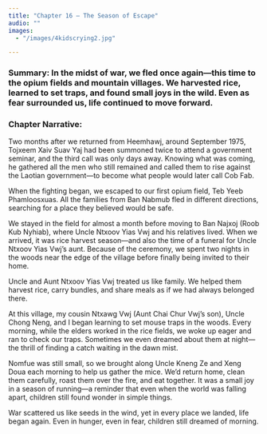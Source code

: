 ```yaml
---
title: "Chapter 16 — The Season of Escape"
audio: ""
images:
  - "/images/4kidscrying2.jpg"

---
```

### Summary: In the midst of war, we fled once again—this time to the opium fields and mountain villages. We harvested rice, learned to set traps, and found small joys in the wild. Even as fear surrounded us, life continued to move forward.

### Chapter Narrative: 
Two months after we returned from Heemhawj, around September 1975, Tojxeem Xaiv Suav Yaj had been summoned twice to attend a government seminar, and the third call was only days away. Knowing what was coming, he gathered all the men who still remained and called them to rise against the Laotian government—to become what people would later call Cob Fab.

When the fighting began, we escaped to our first opium field, Teb Yeeb Phamloosxuas. All the families from Ban Nabmub fled in different directions, searching for a place they believed would be safe.

We stayed in the field for almost a month before moving to Ban Najxoj (Roob Kub Nyhiab), where Uncle Ntxoov Yias Vwj and his relatives lived. When we arrived, it was rice harvest season—and also the time of a funeral for Uncle Ntxoov Yias Vwj’s aunt. Because of the ceremony, we spent two nights in the woods near the edge of the village before finally being invited to their home.

Uncle and Aunt Ntxoov Yias Vwj treated us like family. We helped them harvest rice, carry bundles, and share meals as if we had always belonged there.

At this village, my cousin Ntxawg Vwj (Aunt Chai Chur Vwj’s son), Uncle Chong Neng, and I began learning to set mouse traps in the woods. Every morning, while the elders worked in the rice fields, we woke up eager and ran to check our traps. Sometimes we even dreamed about them at night—the thrill of finding a catch waiting in the dawn mist.

Nomfue was still small, so we brought along Uncle Kneng Ze and Xeng Doua each morning to help us gather the mice. We’d return home, clean them carefully, roast them over the fire, and eat together. It was a small joy in a season of running—a reminder that even when the world was falling apart, children still found wonder in simple things.

War scattered us like seeds in the wind,
yet in every place we landed, life began again.
Even in hunger, even in fear,
children still dreamed of morning.